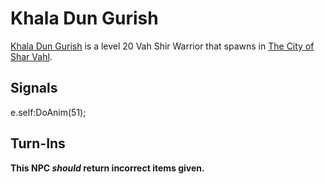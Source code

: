 # Khala Dun Gurish



[Khala Dun Gurish](/npc/155139) is a level 20 Vah Shir Warrior that spawns in [The City of Shar Vahl](/zone/155).



## Signals

e.self:DoAnim(51); 


## Turn-Ins



**This NPC *should* return incorrect items given.**






